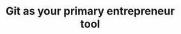---
layout: post
title: Git as your primary entrepreneur tool
categories:
  - entrepreneurship
show_comments: true
tags: entrepreneurship, solopreneur, tools
image: runner.jpg
---